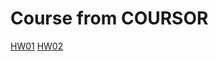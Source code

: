 # Course from COURSOR

[HW01](https://andrewhypster.github.io/COURSOR/HW01/index.html)
[HW02](https://andrewhypster.github.io/COURSOR/HW02/index.html)
